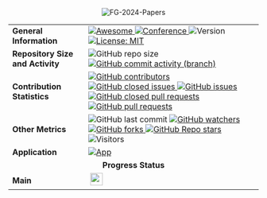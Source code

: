 <p align="center">
  <img src="https://capsule-render.vercel.app/api?type=waving&height=115&color=2C2A2E&text=FG-2024-Papers&section=header&reversal=false&textBg=false&fontAlign=50&fontSize=36&fontColor=FFFFFF&animation=scaleIn&fontAlignY=18" alt="FG-2024-Papers">
</p>

<table align="center">
  <tr>
    <td><strong>General Information</strong></td>
    <td>
      <a href="https://github.com/sindresorhus/awesome">
        <img src="https://cdn.rawgit.com/sindresorhus/awesome/d7305f38d29fed78fa85652e3a63e154dd8e8829/media/badge.svg" alt="Awesome">
      </a>
      <a href="https://fg2024.ieee-biometrics.org/">
        <img src="http://img.shields.io/badge/FG-2024-001B37.svg" alt="Conference">
      </a>
      <img src="https://img.shields.io/badge/version-v0.0.0-rc0" alt="Version">
      <a href ="https://github.com/DmitryRyumin/FG-2024-Papers/blob/main/LICENSE">
        <img src="https://img.shields.io/badge/License-MIT-green.svg" alt="License: MIT">
      </a>
    </td>
  </tr>
  <tr>
    <td><strong>Repository Size and Activity</strong></td>
    <td>
      <img src="https://img.shields.io/github/repo-size/DmitryRyumin/FG-2024-Papers" alt="GitHub repo size">
      <a href="https://github.com/DmitryRyumin/FG-2024-Papers/commits/main/">
        <img src="https://img.shields.io/github/commit-activity/t/dmitryryumin/FG-2024-Papers" alt="GitHub commit activity (branch)">
      </a>
    </td>
  </tr>
  <tr>
    <td><strong>Contribution Statistics</strong></td>
    <td>
      <a href="https://github.com/DmitryRyumin/FG-2024-Papers/graphs/contributors">
        <img src="https://img.shields.io/github/contributors/dmitryryumin/FG-2024-Papers" alt="GitHub contributors">
      </a>
      <a href="https://github.com/DmitryRyumin/FG-2024-Papers/issues?q=is%3Aissue+is%3Aclosed">
        <img src="https://img.shields.io/github/issues-closed/DmitryRyumin/FG-2024-Papers" alt="GitHub closed issues">
      </a>
      <a href="https://github.com/DmitryRyumin/FG-2024-Papers/issues">
        <img src="https://img.shields.io/github/issues/DmitryRyumin/FG-2024-Papers" alt="GitHub issues">
      </a>
      <a href="https://github.com/DmitryRyumin/FG-2024-Papers/pulls?q=is%3Apr+is%3Aclosed">
        <img src="https://img.shields.io/github/issues-pr-closed/DmitryRyumin/FG-2024-Papers" alt="GitHub closed pull requests">
      </a>
      <a href="https://github.com/DmitryRyumin/FG-2024-Papers/pulls">
        <img src="https://img.shields.io/github/issues-pr/dmitryryumin/FG-2024-Papers" alt="GitHub pull requests">
      </a>
    </td>
  </tr>
  <tr>
    <td><strong>Other Metrics</strong></td>
    <td>
      <img src="https://img.shields.io/github/last-commit/DmitryRyumin/FG-2024-Papers" alt="GitHub last commit">
      <a href="https://github.com/DmitryRyumin/FG-2024-Papers/watchers">
        <img src="https://img.shields.io/github/watchers/dmitryryumin/FG-2024-Papers?style=flat" alt="GitHub watchers">
      </a>
      <a href="https://github.com/DmitryRyumin/FG-2024-Papers/forks">
        <img src="https://img.shields.io/github/forks/dmitryryumin/FG-2024-Papers?style=flat" alt="GitHub forks">
      </a>
      <a href="https://github.com/DmitryRyumin/FG-2024-Papers/stargazers">
        <img src="https://img.shields.io/github/stars/dmitryryumin/FG-2024-Papers?style=flat" alt="GitHub Repo stars">
      </a>
      <img src="https://api.visitorbadge.io/api/combined?path=https%3A%2F%2Fgithub.com%2FDmitryRyumin%2FFG-2024-Papers&label=Visitors&countColor=%23263759&style=flat" alt="Visitors">
    </td>
  </tr>
  <tr>
    <td><strong>Application</strong></td>
    <td>
      <a href="https://huggingface.co/spaces/DmitryRyumin/NewEraAI-Papers" style="float:left;">
        <img src="https://img.shields.io/badge/🤗-NewEraAI--Papers-FFD21F.svg" alt="App" />
      </a>
    </td>
  </tr>
  <tr>
    <td colspan="2" align="center"><strong>Progress Status</strong></td>
  </tr>
  <tr>
    <td><strong>Main</strong></td>
    <td>
      <!-- 0/118 -->
      <div style="float:left;">
        <img src="https://geps.dev/progress/0?successColor=006600" alt="" />
        <img src="https://cdn.jsdelivr.net/gh/DmitryRyumin/NewEraAI-Papers@main/images/completed_checkmark_done.svg" width="25" alt="" />
      </div>
    </td>
  </tr>
</table>
